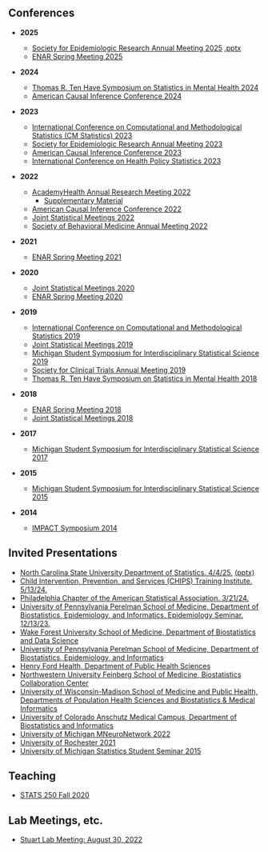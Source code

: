 ## Conferences

- **2025**
  - [Society for Epidemiologic Research Annual Meeting 2025](/ser2025.pdf) [.pptx](/seewaldSER2025.pptx)
  - [ENAR Spring Meeting 2025](/enar2025.pdf)

- **2024**
  - [Thomas R. Ten Have Symposium on Statistics in Mental Health 2024](/tenhave2024.pdf)
  - [American Causal Inference Conference 2024](/acic2024.pdf)

- **2023**
  - [International Conference on Computational and Methodological Statistics (CM Statistics) 2023](/cmstatistics2023.pdf)
  - [Society for Epidemiologic Research Annual Meeting 2023](/ser2023.pdf)
  - [American Causal Inference Conference 2023](/acic2023.pdf)
  - [International Conference on Health Policy Statistics 2023](/ichps2023.pdf)
- **2022**
  - [AcademyHealth Annual Research Meeting 2022](/academyhealth2022.pdf)  
    - [Supplementary Material](/academyhealth2022-supplement.pdf)
  - [American Causal Inference Conference 2022](/acic2022.pdf) 
  - [Joint Statistical Meetings 2022](/jsm2022.pdf)
  - [Society of Behavioral Medicine Annual Meeting 2022](/sbm2022.pdf)
- **2021**
  - [ENAR Spring Meeting 2021](/enar2021.pdf)
- **2020**
  - [Joint Statistical Meetings 2020](/jsm2020.pdf)
  - [ENAR Spring Meeting 2020](/enar2020.pdf)
- **2019**
  - [International Conference on Computational and Methodological Statistics 2019](/cmstatistics2019.pdf)
  - [Joint Statistical Meetings 2019](/jsm2019.pdf)
  - [Michigan Student Symposium for Interdisciplinary Statistical Science 2019](/mssiss2019.pdf)
  - [Society for Clinical Trials Annual Meeting 2019](/sct2019.pdf)
  - [Thomas R. Ten Have Symposium on Statistics in Mental Health 2018](/tenhave2018.pdf)
- **2018**
  - [ENAR Spring Meeting 2018](/enar2018.pdf)
  - [Joint Statistical Meetings 2018](/jsm2018.pdf)
- **2017**
  - [Michigan Student Symposium for Interdisciplinary Statistical Science
    2017](/mssiss2017.pdf)
- **2015**
  - [Michigan Student Symposium for Interdisciplinary Statistical Science
    2015](/SMARTsize-poster.pdf)
- **2014**
  - [IMPACT Symposium 2014](/SMARTsize-poster.pdf)


## Invited Presentations

- [North Carolina State University Department of Statistics. 4/4/25.](/ncsu2025.pdf) [(pptx)](/ncsu2025.pptx)
- [Child Intervention, Prevention, and Services (CHIPS) Training Institute. 5/13/24.](/chips2024.pdf)
- [Philadelphia Chapter of the American Statistical Association. 3/21/24.](/phillyASA2024.pdf)
- [University of Pennsylvania Perelman School of Medicine, Department of Biostatistics, Epidemiology, and Informatics, Epidemiology Seminar. 12/13/23.](/dbeiepi2023.pdf)
- [Wake Forest University School of Medicine, Department of Biostatistics and Data Science](/wfusm2023.pdf)
- [University of Pennsylvania Perelman School of Medicine, Department of Biostatistics, Epidemiology, and Informatics](/upenn2023.pdf)
- [Henry Ford Health, Department of Public Health Sciences](/henryford2023.pdf)
- [Northwestern University Feinberg School of Medicine, Biostatistics Collaboration Center](/nubcc2023.pdf)
- [University of Wisconsin-Madison School of Medicine and Public Health, Departments of Population Health Sciences and Biostatistics & Medical Informatics](/wisc2023.pdf)
- [University of Colorado Anschutz Medical Campus, Department of Biostatistics and Informatics](/colorado2023.pdf)
- [University of Michigan MNeuroNetwork 2022](/talk-mneuronet-2022/index.html)
- [University of Rochester 2021](/talk-urmc-2021/index.html)
- [University of Michigan Statistics Student Seminar 2015](/stats-student-seminar2015.pdf)

## Teaching

- [STATS 250 Fall 2020](/250fa20-slides)

## Lab Meetings, etc.

- [Stuart Lab Meeting: August 30, 2022](/stuartAug2022.pdf)
